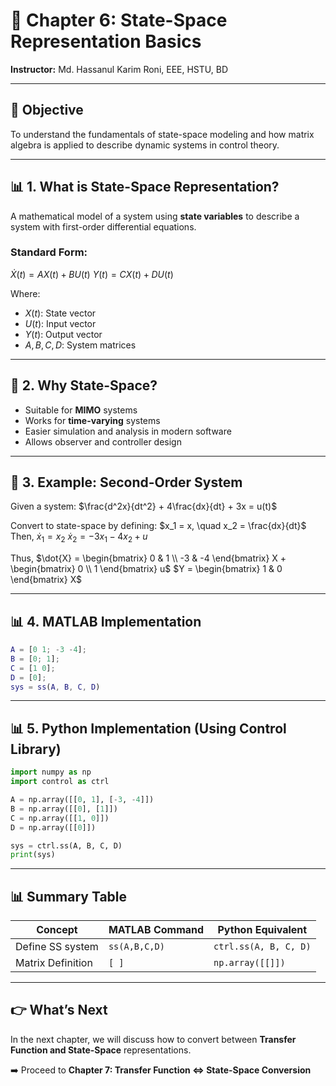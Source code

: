 # 📘 Chapter 6: State-Space Representation Basics

**Instructor:** Md. Hassanul Karim Roni, EEE, HSTU, BD

---

## 🎯 Objective

To understand the fundamentals of state-space modeling and how matrix algebra is applied to describe dynamic systems in control theory.

---

## 📊 1. What is State-Space Representation?

A mathematical model of a system using **state variables** to describe a system with first-order differential equations.

### Standard Form:

$\dot{X}(t) = AX(t) + BU(t)$
$Y(t) = CX(t) + DU(t)$

Where:

* $X(t)$: State vector
* $U(t)$: Input vector
* $Y(t)$: Output vector
* $A, B, C, D$: System matrices

---

## 🔢 2. Why State-Space?

* Suitable for **MIMO** systems
* Works for **time-varying** systems
* Easier simulation and analysis in modern software
* Allows observer and controller design

---

## 📒 3. Example: Second-Order System

Given a system:
$\frac{d^2x}{dt^2} + 4\frac{dx}{dt} + 3x = u(t)$

Convert to state-space by defining:
$x_1 = x, \quad x_2 = \frac{dx}{dt}$
Then,
$\dot{x}_1 = x_2$
$\dot{x}_2 = -3x_1 - 4x_2 + u$

Thus,
$\dot{X} = \begin{bmatrix} 0 & 1 \\ -3 & -4 \end{bmatrix} X + \begin{bmatrix} 0 \\ 1 \end{bmatrix} u$
$Y = \begin{bmatrix} 1 & 0 \end{bmatrix} X$

---

## 📊 4. MATLAB Implementation

```matlab
A = [0 1; -3 -4];
B = [0; 1];
C = [1 0];
D = [0];
sys = ss(A, B, C, D)
```

---

## 📊 5. Python Implementation (Using Control Library)

```python
import numpy as np
import control as ctrl

A = np.array([[0, 1], [-3, -4]])
B = np.array([[0], [1]])
C = np.array([[1, 0]])
D = np.array([[0]])

sys = ctrl.ss(A, B, C, D)
print(sys)
```

---

## 📊 Summary Table

| Concept           | MATLAB Command | Python Equivalent     |
| ----------------- | -------------- | --------------------- |
| Define SS system  | `ss(A,B,C,D)`  | `ctrl.ss(A, B, C, D)` |
| Matrix Definition | `[ ]`          | `np.array([[]])`      |

---

## 👉 What’s Next

In the next chapter, we will discuss how to convert between **Transfer Function and State-Space** representations.

➡️ Proceed to **Chapter 7: Transfer Function <=> State-Space Conversion**
